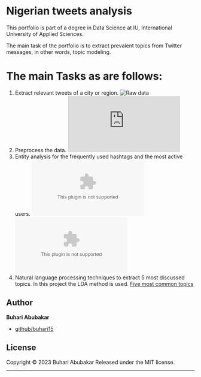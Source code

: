 # Nigerian tweets analysis

This portfolio is part of a degree in Data Science at IU, International University of Applied Sciences.

The main task of the portfolio is to extract prevalent topics from Twitter messages, in other words, topic modeling.

# The main Tasks as are follows:

1.  Extract relevant tweets of a city or region.
![Raw data](https://github.com/buhari15/tweets-nigeria-analysis/blob/main/tweets_ng.jsonl)
2.  Preprocess the data.
![Data preprocessing](https://github.com/buhari15/tweets-nigeria-analysis/blob/main/analysis.py)
3.  Entity analysis for the frequently used hashtags and the most active users.
![Most active users](https://github.com/buhari15/tweets-nigeria-analysis/blob/main/most_active.csv)
![Most frequent hashtags](https://github.com/buhari15/tweets-nigeria-analysis/blob/main/most_freq.csv)
4.  Natural language processing techniques to extract 5 most discussed topics. In this project the LDA method is used.
[Five most common topics](https://github.com/buhari15/tweets-nigeria-analysis/blob/main/topic_modeling.py)


## Author

**Buhari Abubakar**

+ [github/buhari15](https://github.com/buhari15)

## License

Copyright © 2023 Buhari Abubakar
Released under the MIT license.

***
